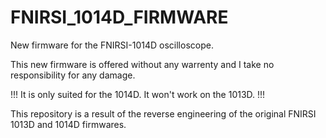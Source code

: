 # FNIRSI_1014D_FIRMWARE

New firmware for the FNIRSI-1014D oscilloscope.

This new firmware is offered without any warrenty and I take no responsibility for any damage.

!!! It is only suited for the 1014D. It won't work on the 1013D. !!!

This repository is a result of the reverse engineering of the original FNIRSI 1013D and 1014D firmwares.

